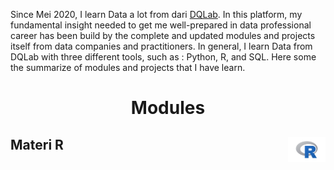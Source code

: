Since Mei 2020, I learn Data a lot from dari <a href="https://dqlab.id/">DQLab</a>. In this platform, my fundamental insight needed to get me well-prepared in data professional career has been build by the complete and updated modules and projects itself from data companies and practitioners. In general, I learn Data from DQLab with three different tools, such as : Python, R, and SQL. Here some the summarize of modules and projects that I have learn.

<h1 align="center">Modules</h1>
<!-- ![R](Figure/R-logo.png) -->

## Materi R <a href='README/6.png'><img src='Figure/R-logo.png' align="right" height="40" /></a>
